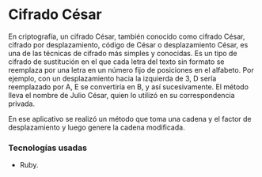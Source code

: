 # Cifrado César

En criptografía, un cifrado César, también conocido como cifrado César, cifrado por desplazamiento, código de César o desplazamiento César, es una de las técnicas de cifrado más simples y conocidas. Es un tipo de cifrado de sustitución en el que cada letra del texto sin formato se reemplaza por una letra en un número fijo de posiciones en el alfabeto. Por ejemplo, con un desplazamiento hacia la izquierda de 3, D sería reemplazado por A, E se convertiría en B, y así sucesivamente. El método lleva el nombre de Julio César, quien lo utilizó en su correspondencia privada.

En ese aplicativo se realizó un método que toma una cadena y el factor de desplazamiento y luego genere la cadena modificada.

### Tecnologías usadas

- Ruby.
